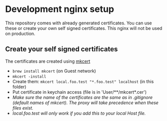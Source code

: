 # Development nginx setup

This repository comes with already generated certificates. You can use these or create your own self signed certificates. This nginx will not be used on production.

## Create your self signed certificates
The certificates are created using [mkcert](https://github.com/FiloSottile/mkcert)

- `brew install mkcert` (on Guest network)
- `mkcert -install`
- Create them: `mkcert local.foo.test "*.foo.test" localhost` (in this folder)
- Put certificate in keychain access (file is in 'User/**/mkcert*.cer')
- *Make sure the name of the certificates are the same as in .gitignore (default names of mkcert). The proxy will take precedence when these files exist.*
- *local.foo.test will only work if you add this to your local Host file.*
